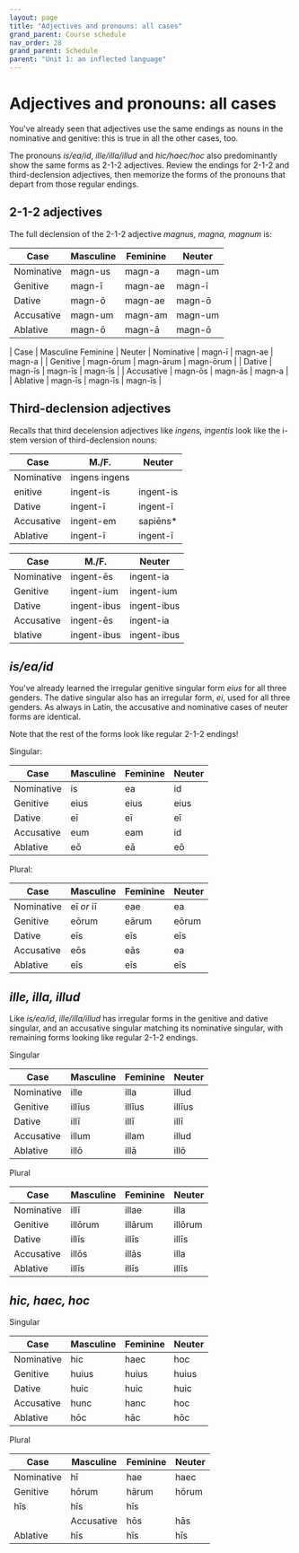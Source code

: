 ```yaml
---
layout: page
title: "Adjectives and pronouns: all cases"
grand_parent: Course schedule
nav_order: 28
grand_parent: Schedule
parent: "Unit 1: an inflected language"
---
```


# Adjectives and pronouns: all cases

You've already seen that adjectives use the same endings as nouns in the nominative and genitive: this is true in all the other cases, too.  

The pronouns *is/ea/id*, *ille/illa/illud* and *hic/haec/hoc* also predominantly show the same forms as 2-1-2 adjectives.  Review the endings for 2-1-2 and third-declension adjectives, then memorize the forms of the pronouns that depart from those regular endings.


## 2-1-2 adjectives
 
The full declension of the 2-1-2 adjective *magnus, magna, magnum* is:

| Case |	Masculine |	Feminine |	Neuter |
| --- | --- | --- | --- |
| Nominative |	magn-us |	magn-a |	magn-um |
| Genitive |	magn-ī |	magn-ae |	magn-ī |
| Dative |	magn-ō |	magn-ae |	magn-ō |
| Accusative |	magn-um |	magn-am |	magn-um |
| Ablative |	magn-ō |	magn-ā |	magn-ō |

| Case |	Masculine	Feminine |	Neuter
| Nominative |	magn-ī |	magn-ae |	magn-a |
| Genitive |	magn-ōrum |	magn-ārum |	magn-ōrum |
| Dative |	magn-īs |	magn-īs |	magn-īs |
| Accusative |	magn-ōs |	magn-ās |	magn-a |
| Ablative |	magn-īs |	magn-īs |	magn-īs |



## Third-declension adjectives 

Recalls that third decelension adjectives like *ingens, ingentis* look like the i-stem version of third-declension nouns:


|Case |	M./F. |	Neuter |
| --- | --- | --- |
|Nominative |	ingens	ingens |  |
|enitive |	ingent-is | 	ingent-is |
|Dative |	ingent-ī | 	ingent-ī |
|Accusative |	ingent-em | 	sapiēns* |
|Ablative |	ingent-ī | 	ingent-ī |


|Case |	M./F. |	Neuter |
| --- | --- | --- |
|Nominative |	ingent-ēs | 	ingent-ia |
|Genitive |	ingent-ium | 	ingent-ium |
|Dative |	ingent-ibus | 	ingent-ibus |
|Accusative |	ingent-ēs | 	ingent-ia |
|blative |	ingent-ibus | 	ingent-ibus |




## *is/ea/id*

You've already learned the irregular genitive singular form *eius* for all three genders.  The dative singular also has an irregular form, *ei*, used for all three genders.  As always in Latin, the accusative and nominative cases of neuter forms are identical.

Note that the rest of the forms look like regular 2-1-2 endings!

Singular:

| Case |	Masculine |	Feminine |	Neuter |
| --- | --- | --- | --- |
| Nominative |	is |	ea |	id |
| Genitive |	eius |	eius |	eius |
| Dative |	eī |	eī |	eī |
| Accusative |	eum |	eam |	id |
| Ablative |	eō |	eā |	eō |

Plural:

| Case | Masculine | Feminine |	Neuter |
| --- | --- | --- | --- |
| Nominative |	eī  *or* iī |	eae	| ea
| Genitive |	eōrum |	eārum |	eōrum |
| Dative |	eīs |	eīs |	eīs |
| Accusative |	eōs |	eās |	ea |
| Ablative |	eīs |	eīs |	eīs |



## *ille, illa, illud*

Like *is/ea/id*, *ille/illa/illud* has irregular forms in the genitive and dative singular, and an accusative singular matching its nominative singular, with remaining forms looking like regular 2-1-2 endings.

Singular

| Case |	Masculine |	Feminine |	Neuter |
| --- | --- | --- | --- |
| Nominative |	ille |	illa |	illud |
| Genitive |	illīus |	illīus |	illīus |
| Dative |	illī |	illī |	illī |
| Accusative |	illum |	illam |	illud |
| Ablative |	illō |	illā |	illō |

Plural

| Case |	Masculine |	Feminine |	Neuter |
| --- | --- | --- | --- |
| Nominative |	illī |	illae |	illa |
| Genitive |	illōrum |	illārum |	illōrum |
| Dative |	illīs |	illīs |	illīs |
| Accusative |	illōs |	illās |	illa |
| Ablative |	illīs |	illīs |	illīs |


## *hic, haec, hoc*

Singular 

| Case |	Masculine |	Feminine |	Neuter |
| --- | --- | --- | --- |
| Nominative | 	hic | 	haec | 	hoc |
| Genitive | 	huius | 	huius | 	huius |
| Dative | 	huic | 	huic | 	huic |
| Accusative | 	hunc | 	hanc | 	hoc |
| Ablative | 	hōc | 	hāc | 	hōc |


Plural

| Case |	Masculine |	Feminine |	Neuter |
| --- | --- | --- | --- |
| Nominative | 	hī | 	hae | 	haec |
| Genitive | 	hōrum | 	hārum | 	hōrum |
| 	hīs | 	hīs | 	hīs | 
| | Accusative | 	hōs | 	hās | 	haec |
| Ablative | 	hīs | 	hīs | 	hīs |


